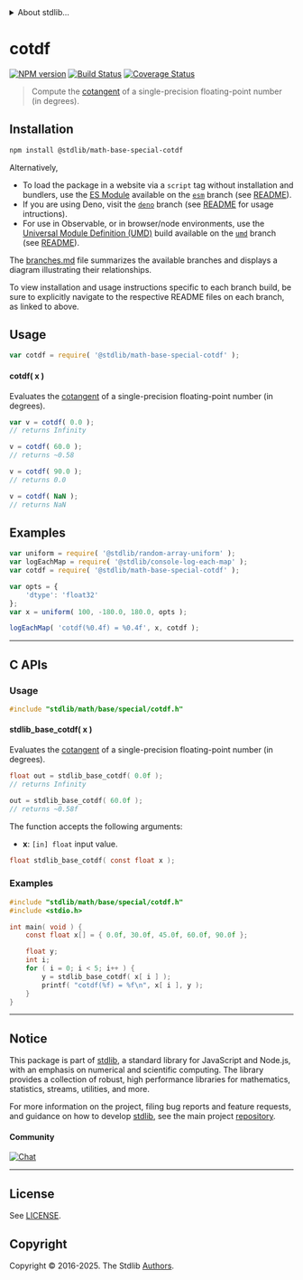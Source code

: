 <!--

@license Apache-2.0

Copyright (c) 2025 The Stdlib Authors.

Licensed under the Apache License, Version 2.0 (the "License");
you may not use this file except in compliance with the License.
You may obtain a copy of the License at

   http://www.apache.org/licenses/LICENSE-2.0

Unless required by applicable law or agreed to in writing, software
distributed under the License is distributed on an "AS IS" BASIS,
WITHOUT WARRANTIES OR CONDITIONS OF ANY KIND, either express or implied.
See the License for the specific language governing permissions and
limitations under the License.

-->


<details>
  <summary>
    About stdlib...
  </summary>
  <p>We believe in a future in which the web is a preferred environment for numerical computation. To help realize this future, we've built stdlib. stdlib is a standard library, with an emphasis on numerical and scientific computation, written in JavaScript (and C) for execution in browsers and in Node.js.</p>
  <p>The library is fully decomposable, being architected in such a way that you can swap out and mix and match APIs and functionality to cater to your exact preferences and use cases.</p>
  <p>When you use stdlib, you can be absolutely certain that you are using the most thorough, rigorous, well-written, studied, documented, tested, measured, and high-quality code out there.</p>
  <p>To join us in bringing numerical computing to the web, get started by checking us out on <a href="https://github.com/stdlib-js/stdlib">GitHub</a>, and please consider <a href="https://opencollective.com/stdlib">financially supporting stdlib</a>. We greatly appreciate your continued support!</p>
</details>

# cotdf

[![NPM version][npm-image]][npm-url] [![Build Status][test-image]][test-url] [![Coverage Status][coverage-image]][coverage-url] <!-- [![dependencies][dependencies-image]][dependencies-url] -->

> Compute the [cotangent][trigonometric-functions] of a single-precision floating-point number (in degrees).

<section class="intro">

</section>

<section class="installation">

## Installation

```bash
npm install @stdlib/math-base-special-cotdf
```

Alternatively,

-   To load the package in a website via a `script` tag without installation and bundlers, use the [ES Module][es-module] available on the [`esm`][esm-url] branch (see [README][esm-readme]).
-   If you are using Deno, visit the [`deno`][deno-url] branch (see [README][deno-readme] for usage intructions).
-   For use in Observable, or in browser/node environments, use the [Universal Module Definition (UMD)][umd] build available on the [`umd`][umd-url] branch (see [README][umd-readme]).

The [branches.md][branches-url] file summarizes the available branches and displays a diagram illustrating their relationships.

To view installation and usage instructions specific to each branch build, be sure to explicitly navigate to the respective README files on each branch, as linked to above.

</section>

<section class="usage">

## Usage

```javascript
var cotdf = require( '@stdlib/math-base-special-cotdf' );
```

#### cotdf( x )

Evaluates the [cotangent][trigonometric-functions] of a single-precision floating-point number (in degrees).

```javascript
var v = cotdf( 0.0 );
// returns Infinity

v = cotdf( 60.0 );
// returns ~0.58

v = cotdf( 90.0 );
// returns 0.0

v = cotdf( NaN );
// returns NaN
```

</section>

<!-- /.usage -->

<section class="examples">

## Examples

<!-- eslint no-undef: "error" -->

```javascript
var uniform = require( '@stdlib/random-array-uniform' );
var logEachMap = require( '@stdlib/console-log-each-map' );
var cotdf = require( '@stdlib/math-base-special-cotdf' );

var opts = {
    'dtype': 'float32'
};
var x = uniform( 100, -180.0, 180.0, opts );

logEachMap( 'cotdf(%0.4f) = %0.4f', x, cotdf );
```

</section>

<!-- /.examples -->

<!-- C interface documentation. -->

* * *

<section class="c">

## C APIs

<!-- Section to include introductory text. Make sure to keep an empty line after the intro `section` element and another before the `/section` close. -->

<section class="intro">

</section>

<!-- /.intro -->

<!-- C usage documentation. -->

<section class="usage">

### Usage

```c
#include "stdlib/math/base/special/cotdf.h"
```

#### stdlib_base_cotdf( x )

Evaluates the [cotangent][trigonometric-functions] of a single-precision floating-point number (in degrees).

```c
float out = stdlib_base_cotdf( 0.0f );
// returns Infinity

out = stdlib_base_cotdf( 60.0f );
// returns ~0.58f
```

The function accepts the following arguments:

-   **x**: `[in] float` input value.

```c
float stdlib_base_cotdf( const float x );
```

</section>

<!-- /.usage -->

<!-- C API usage notes. Make sure to keep an empty line after the `section` element and another before the `/section` close. -->

<section class="notes">

</section>

<!-- /.notes -->

<!-- C API usage examples. -->

<section class="examples">

### Examples

```c
#include "stdlib/math/base/special/cotdf.h"
#include <stdio.h>

int main( void ) {
    const float x[] = { 0.0f, 30.0f, 45.0f, 60.0f, 90.0f };

    float y;
    int i;
    for ( i = 0; i < 5; i++ ) {
        y = stdlib_base_cotdf( x[ i ] );
        printf( "cotdf(%f) = %f\n", x[ i ], y );
    }
}
```

</section>

<!-- /.examples -->

</section>

<!-- /.c -->

<!-- Section for related `stdlib` packages. Do not manually edit this section, as it is automatically populated. -->

<section class="related">

</section>

<!-- /.related -->

<!-- Section for all links. Make sure to keep an empty line after the `section` element and another before the `/section` close. -->


<section class="main-repo" >

* * *

## Notice

This package is part of [stdlib][stdlib], a standard library for JavaScript and Node.js, with an emphasis on numerical and scientific computing. The library provides a collection of robust, high performance libraries for mathematics, statistics, streams, utilities, and more.

For more information on the project, filing bug reports and feature requests, and guidance on how to develop [stdlib][stdlib], see the main project [repository][stdlib].

#### Community

[![Chat][chat-image]][chat-url]

---

## License

See [LICENSE][stdlib-license].


## Copyright

Copyright &copy; 2016-2025. The Stdlib [Authors][stdlib-authors].

</section>

<!-- /.stdlib -->

<!-- Section for all links. Make sure to keep an empty line after the `section` element and another before the `/section` close. -->

<section class="links">

[npm-image]: http://img.shields.io/npm/v/@stdlib/math-base-special-cotdf.svg
[npm-url]: https://npmjs.org/package/@stdlib/math-base-special-cotdf

[test-image]: https://github.com/stdlib-js/math-base-special-cotdf/actions/workflows/test.yml/badge.svg?branch=main
[test-url]: https://github.com/stdlib-js/math-base-special-cotdf/actions/workflows/test.yml?query=branch:main

[coverage-image]: https://img.shields.io/codecov/c/github/stdlib-js/math-base-special-cotdf/main.svg
[coverage-url]: https://codecov.io/github/stdlib-js/math-base-special-cotdf?branch=main

<!--

[dependencies-image]: https://img.shields.io/david/stdlib-js/math-base-special-cotdf.svg
[dependencies-url]: https://david-dm.org/stdlib-js/math-base-special-cotdf/main

-->

[chat-image]: https://img.shields.io/gitter/room/stdlib-js/stdlib.svg
[chat-url]: https://app.gitter.im/#/room/#stdlib-js_stdlib:gitter.im

[stdlib]: https://github.com/stdlib-js/stdlib

[stdlib-authors]: https://github.com/stdlib-js/stdlib/graphs/contributors

[umd]: https://github.com/umdjs/umd
[es-module]: https://developer.mozilla.org/en-US/docs/Web/JavaScript/Guide/Modules

[deno-url]: https://github.com/stdlib-js/math-base-special-cotdf/tree/deno
[deno-readme]: https://github.com/stdlib-js/math-base-special-cotdf/blob/deno/README.md
[umd-url]: https://github.com/stdlib-js/math-base-special-cotdf/tree/umd
[umd-readme]: https://github.com/stdlib-js/math-base-special-cotdf/blob/umd/README.md
[esm-url]: https://github.com/stdlib-js/math-base-special-cotdf/tree/esm
[esm-readme]: https://github.com/stdlib-js/math-base-special-cotdf/blob/esm/README.md
[branches-url]: https://github.com/stdlib-js/math-base-special-cotdf/blob/main/branches.md

[stdlib-license]: https://raw.githubusercontent.com/stdlib-js/math-base-special-cotdf/main/LICENSE

[trigonometric-functions]: https://en.wikipedia.org/wiki/Trigonometric_functions

<!-- <related-links> -->

<!-- </related-links> -->

</section>

<!-- /.links -->
